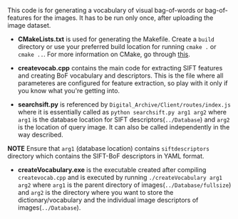 This code is for generating a vocabulary of visual bag-of-words or bag-of-features for the images. It has to be run only once, after uploading the image dataset.

- **CMakeLists.txt** is used for generating the Makefile. Create a `build` directory or use your preferred build location for running `cmake .` or `cmake ..`. For more information on CMake, go through [this](http://www.cmake.org/cmake-tutorial/).

- **createvocab.cpp** contains the main code for extracting SIFT features and creating BoF vocabulary and descriptors. This is the file where all parameteres are configured for feature extraction, so play with it only if you know what you're getting into.

- **searchsift.py** is referenced by `Digital_Archive/Client/routes/index.js` where it is essentially called as `python searchsift.py arg1 arg2` where `arg1` is the database location for SIFT descriptors(`../Database`) and `arg2` is the location of query image. It can also be called independently in the way described.

**NOTE**
Ensure that `arg1` (database location) contains `siftdescriptors` directory which contains the SIFT-BoF descriptors in YAML format.

- **createVocabulary.exe** is the executable created after compiling `createvocab.cpp` and is executed by running `./createVocabulary arg1 arg2` where `arg1` is the parent directory of images(`../Database/fullsize`) and `arg2` is the directory where you want to store the dictionary/vocabulary and the individual image descriptors of images(`../Database`).
